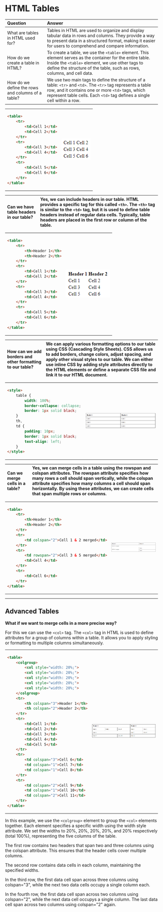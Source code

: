 # HTML Tables

| Question | Answer |
| :---  | :--- |
| What are tables in HTML used for?  | Tables in HTML are used to organize and display tabular data in rows and columns. They provide a way to present data in a structured format, making it easier for users to comprehend and compare information.  |
| How do we create a table in HTML?  | To create a table, we use the `<table>` element. This element serves as the container for the entire table. Inside the `<table>` element, we use other tags to define the structure of the table, such as rows, columns, and cell data.  |
| How do we define the rows and columns of a table?  | We use two main tags to define the structure of a table: `<tr>` and `<td>`. The `<tr>` tag represents a table row, and it contains one or more `<td>` tags, which represent table cells. Each `<td>` tag defines a single cell within a row.  |

<table>
	<tr>
		<td>

```html
<table>
    <tr>
        <td>Cell 1</td>
        <td>Cell 2</td>
    </tr>
    <tr>
        <td>Cell 3</td>
        <td>Cell 4</td>
    </tr>
    <tr>
        <td>Cell 5</td>
        <td>Cell 6</td>
    </tr>
</table>
```

</td>
		<td>
			<picture>
				<img alt="First example" src="https://raw.githubusercontent.com/HerrMaroni/Documentation/main/E1.png">
			</picture>
		</td>
	</tr>
</table>

| Can we have table headers in our table?  | Yes, we can include headers in our table. HTML provides a specific tag for this called `<th>`. The `<th>` tag is similar to the `<td>` tag, but it is used to define table headers instead of regular data cells. Typically, table headers are placed in the first row or column of the table.  |
| :---  | :--- |


<table>
	<tr>
		<td>

```html
<table>
    <tr>
        <th>Header 1</th>
        <th>Header 2</th>
    </tr>
    <tr>
        <td>Cell 1</td>
        <td>Cell 2</td>
    </tr>
    <tr>
        <td>Cell 3</td>
        <td>Cell 4</td>
    </tr>
    <tr>
        <td>Cell 5</td>
        <td>Cell 6</td>
    </tr>
</table>
```

</td>
		<td>
			<picture>
				<img alt="First example" src="https://raw.githubusercontent.com/HerrMaroni/Documentation/main/E2.png">
			</picture>
		</td>
	</tr>
</table>

| How can we add borders and other formatting to our table?  | We can apply various formatting options to our table using CSS (Cascading Style Sheets). CSS allows us to add borders, change colors, adjust spacing, and apply other visual styles to our table. We can either use inline CSS by adding style attributes directly to the HTML elements or define a separate CSS file and link it to our HTML document.  |
| :---  | :--- |

<table>
	<tr>
		<td>

```html
<style>
    table {
        width: 100%;
        border-collapse: collapse;
        border: 1px solid black;
    }
    th,
    td {
        padding: 10px;
        border: 1px solid black;
        text-align: left;
    }
</style>
```

</td>
		<td>
			<picture>
				<img alt="First example" src="https://raw.githubusercontent.com/HerrMaroni/Documentation/main/E3.png">
			</picture>
		</td>
	</tr>
</table>

| Can we merge cells in a table?  | Yes, we can merge cells in a table using the rowspan and colspan attributes. The rowspan attribute specifies how many rows a cell should span vertically, while the colspan attribute specifies how many columns a cell should span horizontally. By using these attributes, we can create cells that span multiple rows or columns. |
| :---  | :--- |

<table>
	<tr>
		<td>

```html
<table>
    <tr>
        <th>Header 1</th>
        <th>Header 2</th>
    </tr>
    <tr>
        <td colspan="2">Cell 1 & 2 merged</td>
    </tr>
    <tr>
        <td rowspan="2">Cell 3 & 5 merged</td>
        <td>Cell 4</td>
    </tr>
    <tr>
        <td>Cell 6</td>
    </tr>
</table>
```

</td>
		<td>
			<picture>
				<img alt="First example" src="https://raw.githubusercontent.com/HerrMaroni/Documentation/main/E4.png">
			</picture>
		</td>
	</tr>
</table>

---
## Advanced Tables

**What if we want to merge cells in a more precise way?**

For this we can use the `<col>` tag. The `<col>` tag in HTML is used to define attributes for a group of columns within a table. It allows you to apply styling or formatting to multiple columns simultaneously.

<table>
	<tr>
		<td>

```html
<table>
    <colgroup>
        <col style="width: 20%;">
        <col style="width: 20%;">
        <col style="width: 20%;">
        <col style="width: 20%;">
        <col style="width: 20%;">
    </colgroup>
    <tr>
        <th colspan="3">Header 1</th>
        <th colspan="2">Header 2</th>
    </tr>
    <tr>
        <td>Cell 1</td>
        <td>Cell 2</td>
        <td>Cell 3</td>
        <td>Cell 4</td>
        <td>Cell 5</td>
    </tr>
    <tr>
        <td colspan="3">Cell 6</td>
        <td colspan="1">Cell 7</td>
        <td colspan="1">Cell 8</td>
    </tr>
    <tr>
        <td colspan="2">Cell 9</td>
        <td colspan="1">Cell 10</td>
        <td colspan="2">Cell 11</td>
    </tr>
</table>
```

</td>
		<td>
			<picture>
				<img alt="First example" src="https://raw.githubusercontent.com/HerrMaroni/Documentation/main/E5.png">
			</picture>
		</td>
	</tr>
</table>

In this example, we use the `<colgroup>` element to group the `<col>` elements together. Each <col> element specifies a specific width using the width style attribute. We set the widths to 20%, 20%, 20%, 20%, and 20% respectively (total 100%), representing the five columns of the table.

The first row contains two headers that span two and three columns using the colspan attribute. This ensures that the header cells cover multiple columns.

The second row contains data cells in each column, maintaining the specified widths.

In the third row, the first data cell span across three columns using colspan="3", while the next two data cells occupy a single column each.

In the fourth row, the first data cell span across two columns using colspan="2", while the next data cell occupys a single column. The last data cell span across two columns using colspan="2" again.


